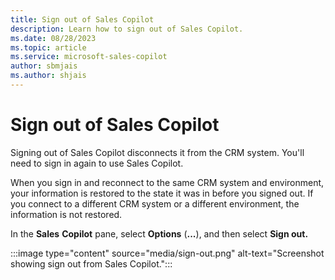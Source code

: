 ```yaml
---
title: Sign out of Sales Copilot
description: Learn how to sign out of Sales Copilot.
ms.date: 08/28/2023
ms.topic: article
ms.service: microsoft-sales-copilot
author: sbmjais
ms.author: shjais
---
```


# Sign out of Sales Copilot

Signing out of Sales Copilot disconnects it from the CRM system. You'll need to sign in again to use Sales Copilot.

When you sign in and reconnect to the same CRM system and environment, your information is restored to the state it was in before you signed out. If you connect to a different CRM system or a different environment, the information is not restored.

In the **Sales** **Copilot** pane, select **Options** (**...**), and then select **Sign out.**

:::image type="content" source="media/sign-out.png" alt-text="Screenshot showing sign out from Sales Copilot.":::
